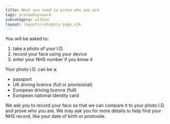 ```yaml
---
title: What you need to prove who you are
tags: provewhoyouare
subcategory: withid
layout: layouts/category-page.njk
---
```

You will be asked to:
1. take a photo of your I.D.
2. record your face using your device
3. enter your NHS number if you know it

Your photo I.D. can be a:
* passport
* UK driving licence (full or provisional)
* European driving licence (full)
* European national identity card

We ask you to record your face so that we can compare it to your photo I.D. and prove who you are. We may ask you for more details to help find your NHS record, like your date of birth or postcode.


